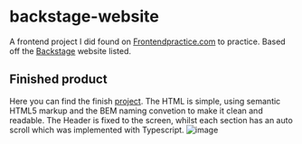 # backstage-website
A frontend project I did found on [Frontendpractice.com](https://www.frontendpractice.com/) to practice. Based off the [Backstage](https://backstagetalks.com/) website listed.

## Finished product
Here you can find the finish [project](https://phenomenal-toffee-a0f16d.netlify.app/). The HTML is simple, using semantic HTML5 markup and the BEM naming convetion to make it clean and readable. The Header is fixed to the screen, whilst each section has an auto scroll which was implemented with Typescript.
![image](https://www.frontendpractice.com/_next/image?url=%2Ffullsize%2FC1-Backstage-Talks.png&w=1200&q=90)
